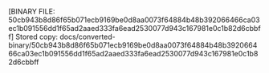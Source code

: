 [BINARY FILE: 50cb943b8d86f65b071ecb9169be0d8aa0073f64884b48b392066466ca03ec1b091556dd1f65ad2aaed333fa6ead2530077d943c167981e0c1b82d6cbbff]
Stored copy: docs/converted-binary/50cb943b8d86f65b071ecb9169be0d8aa0073f64884b48b392066466ca03ec1b091556dd1f65ad2aaed333fa6ead2530077d943c167981e0c1b82d6cbbff
